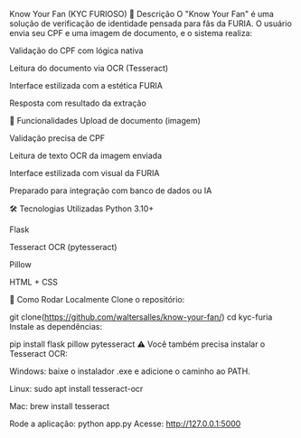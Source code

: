 Know Your Fan (KYC FURIOSO)
📌 Descrição
O "Know Your Fan" é uma solução de verificação de identidade pensada para fãs da FURIA. O usuário envia seu CPF e uma imagem de documento, e o sistema realiza:

Validação do CPF com lógica nativa

Leitura do documento via OCR (Tesseract)

Interface estilizada com a estética FURIA

Resposta com resultado da extração

🚀 Funcionalidades
Upload de documento (imagem)

Validação precisa de CPF

Leitura de texto OCR da imagem enviada

Interface estilizada com visual da FURIA

Preparado para integração com banco de dados ou IA

🛠️ Tecnologias Utilizadas
Python 3.10+

Flask

Tesseract OCR (pytesseract)

Pillow

HTML + CSS

🔧 Como Rodar Localmente
Clone o repositório:

git clone(https://github.com/waltersalles/know-your-fan/)
cd kyc-furia
Instale as dependências:

pip install flask pillow pytesseract
⚠️ Você também precisa instalar o Tesseract OCR:

Windows: baixe o instalador .exe e adicione o caminho ao PATH.

Linux: sudo apt install tesseract-ocr

Mac: brew install tesseract

Rode a aplicação:
python app.py
Acesse:
http://127.0.0.1:5000

